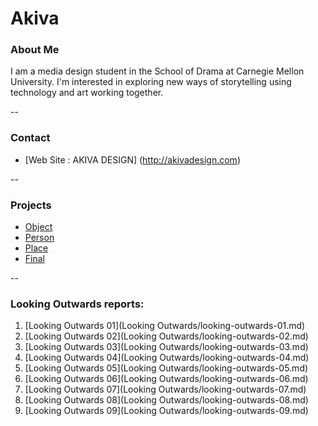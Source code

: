 # Akiva

### About Me

I am a media design student in the School of Drama at Carnegie Mellon University. I'm interested in exploring new ways of storytelling using technology and art working together.

--
### Contact

* [Web Site : AKIVA DESIGN] (http://akivadesign.com)

-- 
### Projects

* [Object](Project1)
* [Person](https://github.com/golanlevin/ExperimentalCapture/blob/master/students/smokey/projects/project2.md)
* [Place](https://github.com/golanlevin/ExperimentalCapture/blob/master/students/kevin/project3/project3.md)
* [Final](Project4)

--
### Looking Outwards reports:

1. [Looking Outwards 01](Looking Outwards/looking-outwards-01.md)
2. [Looking Outwards 02](Looking Outwards/looking-outwards-02.md)
3. [Looking Outwards 03](Looking Outwards/looking-outwards-03.md)
4. [Looking Outwards 04](Looking Outwards/looking-outwards-04.md)
5. [Looking Outwards 05](Looking Outwards/looking-outwards-05.md)
6. [Looking Outwards 06](Looking Outwards/looking-outwards-06.md)
7. [Looking Outwards 07](Looking Outwards/looking-outwards-07.md)
8. [Looking Outwards 08](Looking Outwards/looking-outwards-08.md)
9. [Looking Outwards 09](Looking Outwards/looking-outwards-09.md)
